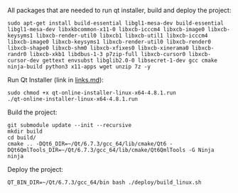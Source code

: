 All packages that are needed to run qt installer, build and deploy the project:
```
sudo apt-get install build-essential libgl1-mesa-dev build-essential libgl1-mesa-dev libxkbcommon-x11-0 libxcb-icccm4 libxcb-image0 libxcb-keysyms1 libxcb-render-util0 libxcb1 libxcb-util1 libxcb-icccm4 libxcb-image0 libxcb-keysyms1 libxcb-render-util0 libxcb-render0 libxcb-shape0 libxcb-shm0 libxcb-xfixes0 libxcb-xinerama0 libxcb-randr0 libxcb-xkb1 libdbus-1-3 p7zip-full libxcb-cursor0 libxcb-cursor-dev gettext envsubst libglib2.0-0 libsecret-1-dev gcc cmake ninja-build python3 x11-apps wget unzip 7z -y
```

Run Qt Installer (link in [links.md](./links.md)):
```
sudo chmod +x qt-online-installer-linux-x64-4.8.1.run
./qt-online-installer-linux-x64-4.8.1.run
```

Build the project:
```
git submodule update --init --recursive
mkdir build
cd build/
cmake .. -DQt6_DIR=~/Qt/6.7.3/gcc_64/lib/cmake/Qt6 -DQt6QmlTools_DIR=~/Qt/6.7.3/gcc_64/lib/cmake/Qt6QmlTools -G Ninja
ninja
```

Deploy the project:
```
QT_BIN_DIR=~/Qt/6.7.3/gcc_64/bin bash ./deploy/build_linux.sh
```